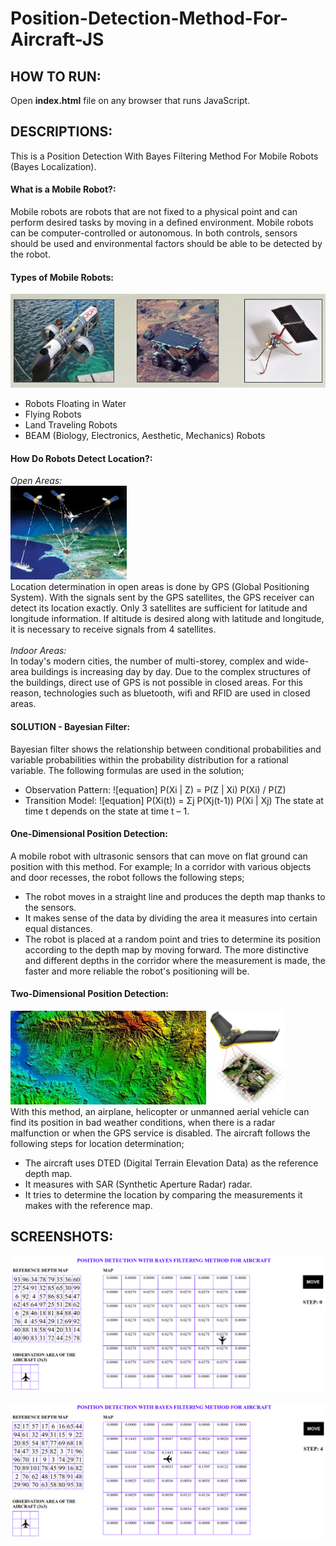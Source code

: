 # Position-Detection-Method-For-Aircraft-JS

## HOW TO RUN:
Open **index.html** file on any browser that runs JavaScript.

## DESCRIPTIONS:
This is a Position Detection With Bayes Filtering Method For Mobile Robots (Bayes Localization).

#### What is a Mobile Robot?:
Mobile robots are robots that are not fixed to a physical point and can perform desired tasks by moving in a defined environment. Mobile robots can be computer-controlled or autonomous. In both controls, sensors should be used and environmental factors should be able to be detected by the robot.

#### Types of Mobile Robots:
<img src="images/Desc_2.png" height="150"/>
 
* Robots Floating in Water
* Flying Robots
* Land Traveling Robots
* BEAM (Biology, Electronics, Aesthetic, Mechanics) Robots

#### How Do Robots Detect Location?:
*Open Areas:*
<br/>
<img src="images/Desc_3.png" height="150"/>
<br/>
Location determination in open areas is done by GPS (Global Positioning System). With the signals sent by the GPS satellites, the GPS receiver can detect its location exactly. Only 3 satellites are sufficient for latitude and longitude information. If altitude is desired along with latitude and longitude, it is necessary to receive signals from 4 satellites.
<br/><br/>
*Indoor Areas:*
<br/>
In today's modern cities, the number of multi-storey, complex and wide-area buildings is increasing day by day. Due to the complex structures of the buildings, direct use of GPS is not possible in closed areas. For this reason, technologies such as bluetooth, wifi and RFID are used in closed areas.

#### SOLUTION - Bayesian Filter:
Bayesian filter shows the relationship between conditional probabilities and variable probabilities within the probability distribution for a rational variable. The following formulas are used in the solution;
* Observation Pattern: ![equation] P(Xi | Z) = P(Z | Xi) P(Xi) / P(Z)
* Transition Model: ![equation] P(Xi(t)) = Σj P(Xj(t-1)) P(Xi | Xj)
The state at time t depends on the state at time t – 1.

#### One-Dimensional Position Detection:
A mobile robot with ultrasonic sensors that can move on flat ground can position with this method. For example; In a corridor with various objects and door recesses, the robot follows the following steps;
* The robot moves in a straight line and produces the depth map thanks to the sensors.
* It makes sense of the data by dividing the area it measures into certain equal distances.
* The robot is placed at a random point and tries to determine its position according to the depth map by moving forward.
The more distinctive and different depths in the corridor where the measurement is made, the faster and more reliable the robot's positioning will be.

#### Two-Dimensional Position Detection:
<img src="images/Desc_4.png" height="150"/>    <img src="images/Desc_5.png" height="150"/>
<br/>
With this method, an airplane, helicopter or unmanned aerial vehicle can find its position in bad weather conditions, when there is a radar malfunction or when the GPS service is disabled. The aircraft follows the following steps for location determination;
* The aircraft uses DTED (Digital Terrain Elevation Data) as the reference depth map.
* It measures with SAR (Synthetic Aperture Radar) radar.
* It tries to determine the location by comparing the measurements it makes with the reference map.

## SCREENSHOTS:
<kbd><img src="images/SS_1.png"/></kbd>
<br/><br/>
<kbd><img src="images/SS_2.png"/></kbd>
